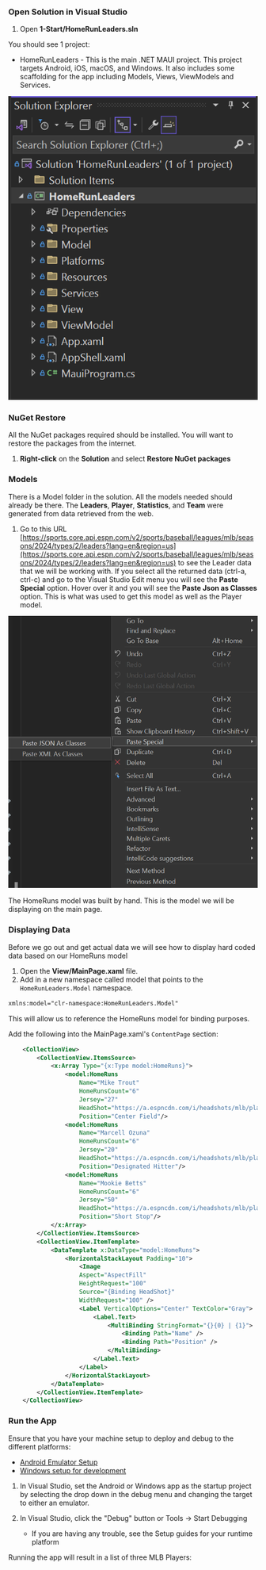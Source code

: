 ### Open Solution in Visual Studio

1. Open **1-Start/HomeRunLeaders.sln**

You should see 1 project:

- HomeRunLeaders - This is the main .NET MAUI project. This project targets Android, iOS, macOS, and Windows. It also includes some scaffolding for the app including Models, Views, ViewModels and Services.

![Solution for the Home Run Leaders app](../Art/Solution.png)

### NuGet Restore

All the NuGet packages required should be installed. You will want to restore the packages from the internet.

1. **Right-click** on the **Solution** and select **Restore NuGet packages** 

### Models

There is a Model folder in the solution. All the models needed should already be there. The **Leaders**, **Player**, **Statistics**, and **Team** were generated from data retrieved from the web. 

1. Go to this URL [https://sports.core.api.espn.com/v2/sports/baseball/leagues/mlb/seasons/2024/types/2/leaders?lang=en&region=us](https://sports.core.api.espn.com/v2/sports/baseball/leagues/mlb/seasons/2024/types/2/leaders?lang=en&region=us) to see the Leader data that we will be working with. If you select all the returned data (ctrl-a, ctrl-c) and go to the Visual Studio Edit menu you will see the **Paste Special** option. Hover over it and you will see the **Paste Json as Classes** option. This is what was used to get this model as well as the Player model.

![Paste Special](../Art/pasteSpecial.png)

The HomeRuns model was built by hand. This is the model we will be displaying on the main page.

### Displaying Data

Before we go out and get actual data we will see how to display hard coded data based on our HomeRuns model

1. Open the **View/MainPage.xaml** file.
1. Add in a new namespace called model that points to the `HomeRunLeaders.Model` namespace.

```xml
xmlns:model="clr-namespace:HomeRunLeaders.Model"
```

This will allow us to reference the HomeRuns model for binding purposes.

Add the following into the MainPage.xaml's `ContentPage` section:

```xml
    <CollectionView>
        <CollectionView.ItemsSource>
            <x:Array Type="{x:Type model:HomeRuns}">
                <model:HomeRuns
                    Name="Mike Trout"
                    HomeRunsCount="6"
                    Jersey="27"
                    HeadShot="https://a.espncdn.com/i/headshots/mlb/players/full/30836.png"
                    Position="Center Field"/>
                <model:HomeRuns
                    Name="Marcell Ozuna"
                    HomeRunsCount="6"
                    Jersey="20"
                    HeadShot="https://a.espncdn.com/i/headshots/mlb/players/full/31668.png"
                    Position="Designated Hitter"/>
                <model:HomeRuns
                    Name="Mookie Betts"
                    HomeRunsCount="6"
                    Jersey="50"
                    HeadShot="https://a.espncdn.com/i/headshots/mlb/players/full/33039.png"
                    Position="Short Stop"/>
            </x:Array>
        </CollectionView.ItemsSource>
        <CollectionView.ItemTemplate>
            <DataTemplate x:DataType="model:HomeRuns">
                <HorizontalStackLayout Padding="10">
                    <Image
                    Aspect="AspectFill"
                    HeightRequest="100"
                    Source="{Binding HeadShot}"
                    WidthRequest="100" />
                    <Label VerticalOptions="Center" TextColor="Gray">
                        <Label.Text>
                            <MultiBinding StringFormat="{}{0} | {1}">
                                <Binding Path="Name" />
                                <Binding Path="Position" />
                            </MultiBinding>
                        </Label.Text>
                    </Label>
                </HorizontalStackLayout>
            </DataTemplate>
        </CollectionView.ItemTemplate>
    </CollectionView>
```

### Run the App

Ensure that you have your machine setup to deploy and debug to the different platforms:

* [Android Emulator Setup](https://docs.microsoft.com/dotnet/maui/android/emulator/device-manager)
* [Windows setup for development](https://docs.microsoft.com/dotnet/maui/windows/setup)

1. In Visual Studio, set the Android or Windows app as the startup project by selecting the drop down in the debug menu and changing the target to either an emulator.

2. In Visual Studio, click the "Debug" button or Tools -> Start Debugging
    - If you are having any trouble, see the Setup guides for your runtime platform

Running the app will result in a list of three MLB Players: